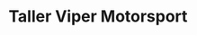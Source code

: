 ---
title: "Taller Viper Motorsport"
url: /castello/taller-viper-motorsport/
shop: reparación de automóviles
---